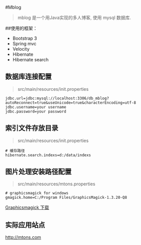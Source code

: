 #Mblog

> mblog 是一个用Java实现的多人博客, 使用 mysql 数据库.

##使用的框架：
* Bootstrap 3
* Spring mvc
* Velocity
* Hibernate
* Hibernate search

## 数据库连接配置
> src/main/resources/init.properties

```
jdbc.url=jdbc:mysql://localhost:3306/db_mblog?autoReconnect=true&useUnicode=true&characterEncoding=utf-8
jdbc.username=your username
jdbc.password=your password
```

## 索引文件存放目录
> src/main/resources/init.properties

```
# 缓存路径
hibernate.search.indexs=d:/data/indexs
```

## 图片处理安装路径配置
> src/main/resources/mtons.properties

```
# graphicsmagick for windows
gmagick.home=C:/Program Files/GraphicsMagick-1.3.20-Q8
```

[Graphicsmagick 下载](http://www.graphicsmagick.org/download.html)


## 实际应用站点
http://mtons.com

